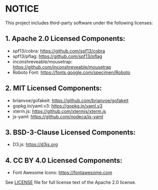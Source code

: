 # NOTICE

This project includes third-party software under the following licenses:

## 1. Apache 2.0 Licensed Components:
   - spf13/cobra: https://github.com/spf13/cobra
   - spf13/pflag: https://github.com/spf13/pflag
   - inconshreveable/mousetrap: https://github.com/inconshreveable/mousetrap
   - Roboto Font: https://fonts.google.com/specimen/Roboto

## 2. MIT Licensed Components:
   - brianvoe/gofakeit: https://github.com/brianvoe/gofakeit
   - gopkg.in/yaml.v3: https://gopkg.in/yaml.v3
   - xterm.js: https://github.com/xtermjs/xterm.js
   - js-yaml: https://github.com/nodeca/js-yaml

## 3. BSD-3-Clause Licensed Components:
   - D3.js: https://d3js.org

## 4. CC BY 4.0 Licensed Components:
   - Font Awesome Icons: https://fontawesome.com

See [LICENSE](LICENSE.md) file for full license text of the Apache 2.0 license.
